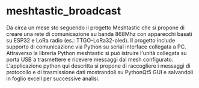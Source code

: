 # meshtastic_broadcast
Da circa un mese sto seguendo il progetto Meshtastic che si propone di creare una rete di comunicazione su banda 868Mhz con apparecchi basati su ESP32 e LoRa radio (es.: TTGO-LoRa32-oled). Il progetto include supporto di comunicazione via Python su serial interface collegata a PC. Attraverso la libreria Python meshtastic si può istruire l'unità collegata su porta USB a trasmettere e ricevere messaggi dal mesh configurato. L'applicazione python qui descritta si propone di raccogliere i messaggi di protocollo e di trasmissione dati mostrandoli su PythonQt5 GUI e salvandoli in foglio excell per successive analisi.
